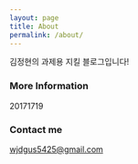 ```yaml
---
layout: page
title: About
permalink: /about/
---
```


김정현의 과제용 지킬 블로그입니다!

### More Information

20171719

### Contact me

[wjdgus5425@gmail.com](mailto:wjdgus5425@gmail.com)
